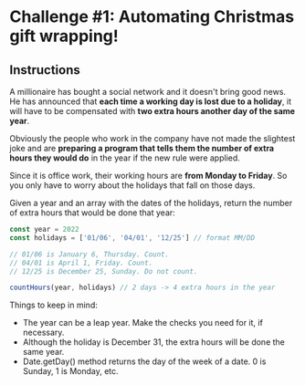 # Challenge #1: Automating Christmas gift wrapping!

## Instructions

A millionaire has bought a social network and it doesn't bring good news. He has announced that **each time a working day is lost due to a holiday**, it will have to be compensated with **two extra hours another day of the same year**.

Obviously the people who work in the company have not made the slightest joke and are **preparing a program that tells them the number of extra hours they would do** in the year if the new rule were applied.

Since it is office work, their working hours are **from Monday to Friday**. So you only have to worry about the holidays that fall on those days.

Given a year and an array with the dates of the holidays, return the number of extra hours that would be done that year:

```javascript
const year = 2022
const holidays = ['01/06', '04/01', '12/25'] // format MM/DD

// 01/06 is January 6, Thursday. Count.
// 04/01 is April 1, Friday. Count.
// 12/25 is December 25, Sunday. Do not count.

countHours(year, holidays) // 2 days -> 4 extra hours in the year
```
Things to keep in mind:

* The year can be a leap year. Make the checks you need for it, if necessary.
* Although the holiday is December 31, the extra hours will be done the same year.
* Date.getDay() method returns the day of the week of a date. 0 is Sunday, 1 is Monday, etc.
